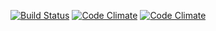 [![Build Status](https://travis-ci.org/cfleschhut/railstutorial.png?branch=master)](https://travis-ci.org/cfleschhut/railstutorial)
[![Code Climate](https://codeclimate.com/github/cfleschhut/railstutorial.png)](https://codeclimate.com/github/cfleschhut/railstutorial)
[![Code Climate](https://codeclimate.com/github/cfleschhut/railstutorial/coverage.png)](https://codeclimate.com/github/cfleschhut/railstutorial)
